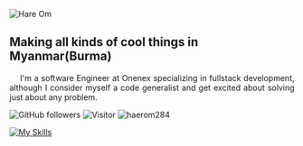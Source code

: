
![Hare Om](https://github.com/hareom284/hareom284/assets/64596861/14c151f9-da5d-47f0-952b-15a353a5c6ee)


## Making all kinds of cool things in Myanmar(Burma)



<p align="justify">
  &nbsp;&nbsp;&nbsp;    I'm a software Engineer at Onenex specializing in fullstack development, although I consider myself a code generalist and get excited about solving just about any problem.
</p>

![GitHub followers](https://img.shields.io/github/followers/hareom284?style=social) ![Visitor](https://visitor-badge.laobi.icu/badge?page_id=hareom284.repoName) <img src="https://komarev.com/ghpvc/?username=hareom284" alt="haerom284" />

[![My Skills](https://skillicons.dev/icons?i=js,vue,react,laravel,php,mysql,firebase)](https://twitter.com/hareom284)

<br>
